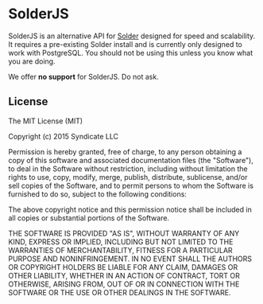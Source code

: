 SolderJS
========
SolderJS is an alternative API for [Solder](https://github.com/TechnicPack/TechnicSolder) designed for speed and scalability. It requires a pre-existing Solder install and is currently only designed to work with PostgreSQL. You should not be using this unless you know what you are doing.

We offer **no support** for SolderJS. Do not ask.

License
-------
The MIT License (MIT)

Copyright (c) 2015 Syndicate LLC

Permission is hereby granted, free of charge, to any person obtaining a copy
of this software and associated documentation files (the "Software"), to deal
in the Software without restriction, including without limitation the rights
to use, copy, modify, merge, publish, distribute, sublicense, and/or sell
copies of the Software, and to permit persons to whom the Software is
furnished to do so, subject to the following conditions:

The above copyright notice and this permission notice shall be included in
all copies or substantial portions of the Software.

THE SOFTWARE IS PROVIDED "AS IS", WITHOUT WARRANTY OF ANY KIND, EXPRESS OR
IMPLIED, INCLUDING BUT NOT LIMITED TO THE WARRANTIES OF MERCHANTABILITY,
FITNESS FOR A PARTICULAR PURPOSE AND NONINFRINGEMENT. IN NO EVENT SHALL THE
AUTHORS OR COPYRIGHT HOLDERS BE LIABLE FOR ANY CLAIM, DAMAGES OR OTHER
LIABILITY, WHETHER IN AN ACTION OF CONTRACT, TORT OR OTHERWISE, ARISING FROM,
OUT OF OR IN CONNECTION WITH THE SOFTWARE OR THE USE OR OTHER DEALINGS IN
THE SOFTWARE.
